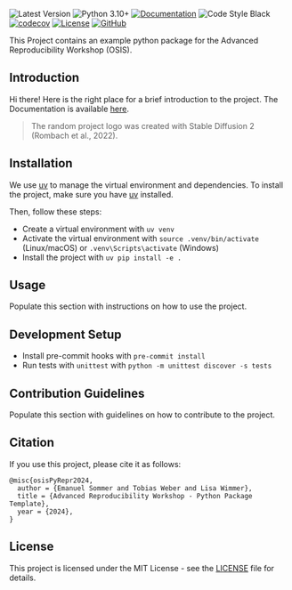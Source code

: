  ![Latest Version](https://img.shields.io/badge/version-0.1.0-g)
 ![Python 3.10+](https://img.shields.io/badge/python-3.10%2C%203.11%2C%203.12-blue?logo=python)
 [![Documentation](https://img.shields.io/badge/documentation-view-blue?logo=read-the-docs)](https://datascience-lmu.github.io/osis_python_repro/)
 ![Code Style Black](https://img.shields.io/badge/code%20style-black-black)
 [![codecov](https://codecov.io/gh/DataScience-LMU/osis_python_repro/graph/badge.svg?token=DTLY6DO9OG)](https://codecov.io/gh/DataScience-LMU/osis_python_repro)
 [![License](https://img.shields.io/badge/license-MIT-green)](LICENSE)
 [![GitHub](https://img.shields.io/badge/GitHub-View%20on%20GitHub-lightgrey?logo=github)](https://github.com/DataScience-LMU/osis_python_repro)

This Project contains an example python package for the Advanced Reproducibility Workshop (OSIS).

##  Introduction

Hi there! Here is the right place for a brief introduction to the project. The Documentation is available [here](https://datascience-lmu.github.io/osis_python_repro/).

> The random project logo was created with Stable Diffusion 2 (Rombach et al., 2022).

## Installation

We use [uv](https://docs.astral.sh/uv/) to manage the virtual environment and dependencies. To install the project, make sure you have [uv](https://docs.astral.sh/uv/) installed.

Then, follow these steps:

- Create a virtual environment with `uv venv`
- Activate the virtual environment with `source .venv/bin/activate` (Linux/macOS) or `.venv\Scripts\activate` (Windows)
- Install the project with `uv pip install -e .`

## Usage

Populate this section with instructions on how to use the project.

## Development Setup

- Install pre-commit hooks with `pre-commit install`
- Run tests with `unittest` with `python -m unittest discover -s tests`


## Contribution Guidelines

Populate this section with guidelines on how to contribute to the project.

## Citation

If you use this project, please cite it as follows:

```
@misc{osisPyRepr2024,
  author = {Emanuel Sommer and Tobias Weber and Lisa Wimmer},
  title = {Advanced Reproducibility Workshop - Python Package Template},
  year = {2024},
}
```

## License

This project is licensed under the MIT License - see the [LICENSE](LICENSE) file for details.

